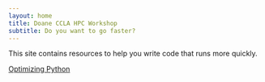 ```yaml
---
layout: home
title: Doane CCLA HPC Workshop
subtitle: Do you want to go faster? 
---
```


This site contains resources to help you write code that runs more
quickly. 

[Optimizing Python](pages/optimizing-python-overview/index.html)